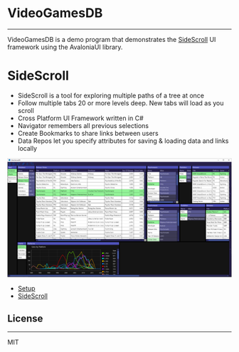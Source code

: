 # VideoGamesDB
---
VideoGamesDB is a demo program that demonstrates the [SideScroll](https://github.com/garyhertel/SideScroll) UI framework using the AvaloniaUI library. 

# SideScroll
* SideScroll is a tool for exploring multiple paths of a tree at once
* Follow multiple tabs 20 or more levels deep. New tabs will load as you scroll
* Cross Platform UI Framework written in C#
* Navigator remembers all previous selections
* Create Bookmarks to share links between users
* Data Repos let you specify attributes for saving & loading data and links locally

![Psychonauts](/Images/Screenshots/Psychonauts2.png)


* [Setup](Docs/Setup.md)
* [SideScroll](https://github.com/garyhertel/SideScroll)

## License
---
MIT